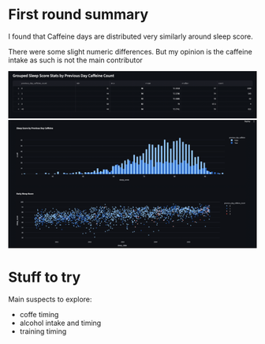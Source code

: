 # First round summary

I found that Caffeine days are distributed very similarly around sleep score.

There were some slight numeric differences. But my opinion is the caffeine intake as such is not the main contributor

![alt text](image-1.png)
![alt text](image.png)

# Stuff to try

Main suspects to explore:

- coffe timing
- alcohol intake and timing
- training timing
